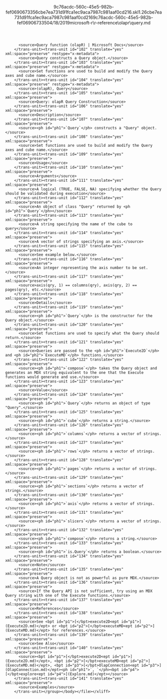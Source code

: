 <?xml version="1.0"?><xliff version="1.2" xmlns="urn:oasis:names:tc:xliff:document:1.2" xmlns:xsi="http://www.w3.org/2001/XMLSchema-instance" xsi:schemaLocation="urn:oasis:names:tc:xliff:document:1.2 xliff-core-1.2-transitional.xsd"><file datatype="xml" original="query.md" source-language="en-US" target-language="en-US"><header><tool tool-id="mdxliff" tool-name="mdxliff" tool-version="1.0-d1654b2" tool-company="Microsoft" /><xliffext:skl_file_name xmlns:xliffext="urn:microsoft:content:schema:xliffextensions">9c76acdc-560c-45e5-982b-fef0690673356cbe7ea731d91fca1ec9aca7987c981aaf0cd216.skl</xliffext:skl_file_name><xliffext:version xmlns:xliffext="urn:microsoft:content:schema:xliffextensions">1.2</xliffext:version><xliffext:ms.openlocfilehash xmlns:xliffext="urn:microsoft:content:schema:xliffextensions">6cbe7ea731d91fca1ec9aca7987c981aaf0cd216</xliffext:ms.openlocfilehash><xliffext:ms.sourcegitcommit xmlns:xliffext="urn:microsoft:content:schema:xliffextensions">9c76acdc-560c-45e5-982b-fef069067335</xliffext:ms.sourcegitcommit><xliffext:ms.lasthandoff xmlns:xliffext="urn:microsoft:content:schema:xliffextensions">04/18/2019</xliffext:ms.lasthandoff><xliffext:ms.openlocfilepath xmlns:xliffext="urn:microsoft:content:schema:xliffextensions">microsoft-r\r-reference\olapr\query.md</xliffext:ms.openlocfilepath></header><body><group id="content" extype="content"><trans-unit id="101" translate="yes" xml:space="preserve" restype="x-metadata">
          <source>Query function (olapR) | Microsoft Docs</source>
        </trans-unit><trans-unit id="102" translate="yes" xml:space="preserve" restype="x-metadata">
          <source>Query constructs a Query object.</source>
        </trans-unit><trans-unit id="103" translate="yes" xml:space="preserve" restype="x-metadata">
          <source>Set functions are used to build and modify the Query axes and cube name.</source>
        </trans-unit><trans-unit id="104" translate="yes" xml:space="preserve" restype="x-metadata">
          <source>(olapR), Query</source>
        </trans-unit><trans-unit id="105" translate="yes" xml:space="preserve">
          <source>Query: olapR Query Construction</source>
        </trans-unit><trans-unit id="106" translate="yes" xml:space="preserve">
          <source>Description</source>
        </trans-unit><trans-unit id="107" translate="yes" xml:space="preserve">
          <source><ph id="ph1">`Query`</ph> constructs a "Query" object.</source>
        </trans-unit><trans-unit id="108" translate="yes" xml:space="preserve">
          <source>Set functions are used to build and modify the Query axes and cube name.</source>
        </trans-unit><trans-unit id="109" translate="yes" xml:space="preserve">
          <source>Usage</source>
        </trans-unit><trans-unit id="110" translate="yes" xml:space="preserve">
          <source>Arguments</source>
        </trans-unit><trans-unit id="111" translate="yes" xml:space="preserve">
          <source>A logical (TRUE, FALSE, NA) specifying whether the Query should be validated during execution</source>
        </trans-unit><trans-unit id="112" translate="yes" xml:space="preserve">
          <source>An object of class "Query" returned by <ph id="ph1">`Query`</ph></source>
        </trans-unit><trans-unit id="113" translate="yes" xml:space="preserve">
          <source>A string specifying the name of the cube to query</source>
        </trans-unit><trans-unit id="114" translate="yes" xml:space="preserve">
          <source>A vector of strings specifying an axis.</source>
        </trans-unit><trans-unit id="115" translate="yes" xml:space="preserve">
          <source>See example below.</source>
        </trans-unit><trans-unit id="116" translate="yes" xml:space="preserve">
          <source>An integer representing the axis number to be set.</source>
        </trans-unit><trans-unit id="117" translate="yes" xml:space="preserve">
          <source>axis(qry, 1) == columns(qry), axis(qry, 2) == pages(qry), etc.</source>
        </trans-unit><trans-unit id="118" translate="yes" xml:space="preserve">
          <source>Details</source>
        </trans-unit><trans-unit id="119" translate="yes" xml:space="preserve">
          <source><ph id="ph1">`Query`</ph> is the constructor for the Query object.</source>
        </trans-unit><trans-unit id="120" translate="yes" xml:space="preserve">
          <source>Set functions are used to specify what the Query should return.</source>
        </trans-unit><trans-unit id="121" translate="yes" xml:space="preserve">
          <source>Queries are passed to the <ph id="ph1">`Execute2D`</ph> and <ph id="ph2">`ExecuteMD`</ph> functions.</source>
        </trans-unit><trans-unit id="122" translate="yes" xml:space="preserve">
          <source><ph id="ph1">`compose`</ph> takes the Query object and generates an MDX string equivalent to the one that the Execute functions would generate and use.</source>
        </trans-unit><trans-unit id="123" translate="yes" xml:space="preserve">
          <source>Value</source>
        </trans-unit><trans-unit id="124" translate="yes" xml:space="preserve">
          <source><ph id="ph1">`Query`</ph> returns an object of type "Query".</source>
        </trans-unit><trans-unit id="125" translate="yes" xml:space="preserve">
          <source><ph id="ph1">`cube`</ph> returns a string.</source>
        </trans-unit><trans-unit id="126" translate="yes" xml:space="preserve">
          <source><ph id="ph1">`columns`</ph> returns a vector of strings.</source>
        </trans-unit><trans-unit id="127" translate="yes" xml:space="preserve">
          <source><ph id="ph1">`rows`</ph> returns a vector of strings.</source>
        </trans-unit><trans-unit id="128" translate="yes" xml:space="preserve">
          <source><ph id="ph1">`pages`</ph> returns a vector of strings.</source>
        </trans-unit><trans-unit id="129" translate="yes" xml:space="preserve">
          <source><ph id="ph1">`sections`</ph> returns a vector of strings.</source>
        </trans-unit><trans-unit id="130" translate="yes" xml:space="preserve">
          <source><ph id="ph1">`axis`</ph> returns a vector of strings.</source>
        </trans-unit><trans-unit id="131" translate="yes" xml:space="preserve">
          <source><ph id="ph1">`slicers`</ph> returns a vector of strings.</source>
        </trans-unit><trans-unit id="132" translate="yes" xml:space="preserve">
          <source><ph id="ph1">`compose`</ph> returns a string.</source>
        </trans-unit><trans-unit id="133" translate="yes" xml:space="preserve">
          <source><ph id="ph1">`is.Query`</ph> returns a boolean.</source>
        </trans-unit><trans-unit id="134" translate="yes" xml:space="preserve">
          <source>Note</source>
        </trans-unit><trans-unit id="135" translate="yes" xml:space="preserve">
          <source>A Query object is not as powerful as pure MDX.</source>
        </trans-unit><trans-unit id="136" translate="yes" xml:space="preserve">
          <source>If the Query API is not sufficient, try using an MDX Query string with one of the Execute functions.</source>
        </trans-unit><trans-unit id="137" translate="yes" xml:space="preserve">
          <source>References</source>
        </trans-unit><trans-unit id="138" translate="yes" xml:space="preserve">
          <source>See <bpt id="p1">[</bpt>execute2D<ept id="p1">](Execute2D.md)</ept> or <bpt id="p2">[</bpt>executeMD<ept id="p2">](ExecuteMD.md)</ept> for references.</source>
        </trans-unit><trans-unit id="139" translate="yes" xml:space="preserve">
          <source>See Also</source>
        </trans-unit><trans-unit id="140" translate="yes" xml:space="preserve">
          <source><bpt id="p1">[</bpt>execute2D<ept id="p1">](Execute2D.md)</ept>, <bpt id="p2">[</bpt>executeMD<ept id="p2">](ExecuteMD.md)</ept>, <bpt id="p3">[</bpt>OlapConnection<ept id="p3">](OlapConnection.md)</ept><ph id="ph1">`, `</ph><bpt id="p4">[</bpt>explore<ept id="p4">](Explore.md)</ept></source>
        </trans-unit><trans-unit id="141" translate="yes" xml:space="preserve">
          <source>Examples</source>
        </trans-unit></group></body></file></xliff>